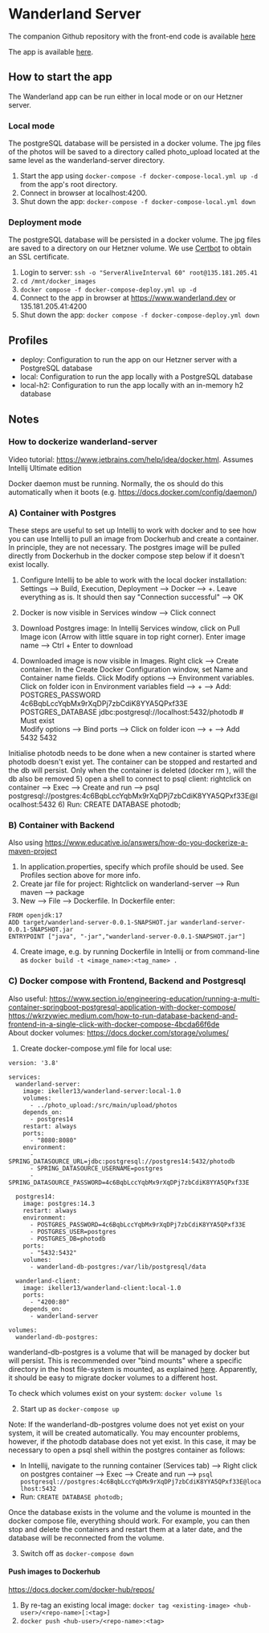 # Wanderland Server

The companion Github repository with the front-end code is available [here](https://github.com/marcoavol/wanderland-client)

The app is available [here](https://www.wanderland.dev).


## How to start the app

The Wanderland app can be run either in local mode or on our Hetzner server. 

### Local mode
The postgreSQL database will be persisted in a docker volume. The jpg files of the photos will be saved to a directory called photo_upload located at the same level as the wanderland-server directory.
1) Start the app using `docker-compose -f docker-compose-local.yml up -d` from the app's root directory. 
2) Connect in browser at localhost:4200.
3) Shut down the app: `docker-compose -f docker-compose-local.yml down`

### Deployment mode
The postgreSQL database will be persisted in a docker volume. The jpg files are saved to a directory on our Hetzner volume. We use [Certbot](https://certbot.eff.org/) to obtain an SSL certificate.
1) Login to server: `ssh -o "ServerAliveInterval 60" root@135.181.205.41`
2) `cd /mnt/docker_images`
3) `docker compose -f docker-compose-deploy.yml up -d`
4) Connect to the app in browser at https://www.wanderland.dev or 135.181.205.41:4200
5) Shut down the app: `docker compose -f docker-compose-deploy.yml down`


## Profiles
- deploy: Configuration to run the app on our Hetzner server with a PostgreSQL database
- local: Configuration to run the app locally with a PostgreSQL database
- local-h2: Configuration to run the app locally with an in-memory h2 database




## Notes

### How to dockerize wanderland-server

Video tutorial: https://www.jetbrains.com/help/idea/docker.html. Assumes Intellij Ultimate edition


Docker daemon must be running. Normally, the os should do this automatically when it boots (e.g. https://docs.docker.com/config/daemon/)

###  A) Container with Postgres

These steps are useful to set up Intellij to work with docker and to see how you can use Intellij to pull an image from Dockerhub and create a container. In principle, they are not necessary. The postgres image will be pulled directly from Dockerhub in the docker compose step below if it doesn't exist locally. 

1) Configure Intellij to be able to work with the local docker installation:
Settings --> Build, Execution, Deployment --> Docker --> +. Leave everything as is. It should then say "Connection successful" --> OK

2) Docker is now visible in Services window --> Click connect

3) Download Postgres image: In Intellij Services window, click on Pull Image icon (Arrow with little square in top right corner). Enter image name --> Ctrl + Enter to download

4) Downloaded image is now visible in Images. Right click --> Create container. In the Create Docker Configuration window, set Name and Container name fields. Click Modify options --> Environment variables. Click on folder icon in Environment variables field --> + --> Add:  
POSTGRES_PASSWORD	4c6BqbLccYqbMx9rXqDPj7zbCdiK8YYA5QPxf33E     
POSTGRES_DATABASE	jdbc:postgresql://localhost:5432/photodb   # Must exist  
Modify options --> Bind ports --> Click on folder icon --> + --> Add  
5432	5432  

Initialise photodb needs to be done when a new container is started where photodb doesn't exist yet. The container can be stopped and restarted and the db will persist. Only when the container is deleted (docker rm <container>), will the db also be removed
5) open a shell to connect to psql client: rightclick on container --> Exec --> Create and run --> psql postgresql://postgres:4c6BqbLccYqbMx9rXqDPj7zbCdiK8YYA5QPxf33E@localhost:5432
6) Run: CREATE DATABASE photodb;


### B) Container with Backend

Also using https://www.educative.io/answers/how-do-you-dockerize-a-maven-project

1) In application.properties, specify which profile should be used. See Profiles section above for more info.
2) Create jar file for project: Rightclick on wanderland-server --> Run maven --> package
3) New --> File --> Dockerfile. In Dockerfile enter:
```
FROM openjdk:17
ADD target/wanderland-server-0.0.1-SNAPSHOT.jar wanderland-server-0.0.1-SNAPSHOT.jar
ENTRYPOINT ["java", "-jar","wanderland-server-0.0.1-SNAPSHOT.jar"]
```

4) Create image, e.g. by running Dockerfile in Intellij or from command-line as `docker build -t <image_name>:<tag_name> .`


### C) Docker compose with Frontend, Backend and Postgresql

Also useful:
https://www.section.io/engineering-education/running-a-multi-container-springboot-postgresql-application-with-docker-compose/  
https://wkrzywiec.medium.com/how-to-run-database-backend-and-frontend-in-a-single-click-with-docker-compose-4bcda66f6de  
About docker volumes: https://docs.docker.com/storage/volumes/

1) Create docker-compose.yml file for local use:
```
version: '3.8'

services:
  wanderland-server:
    image: ikeller13/wanderland-server:local-1.0
    volumes:
      - ../photo_upload:/src/main/upload/photos
    depends_on:
      - postgres14
    restart: always
    ports:
      - "8080:8080"
    environment:
      - SPRING_DATASOURCE_URL=jdbc:postgresql://postgres14:5432/photodb
      - SPRING_DATASOURCE_USERNAME=postgres
      - SPRING_DATASOURCE_PASSWORD=4c6BqbLccYqbMx9rXqDPj7zbCdiK8YYA5QPxf33E

  postgres14:
    image: postgres:14.3
    restart: always
    environment:
      - POSTGRES_PASSWORD=4c6BqbLccYqbMx9rXqDPj7zbCdiK8YYA5QPxf33E
      - POSTGRES_USER=postgres
      - POSTGRES_DB=photodb
    ports:
      - "5432:5432"
    volumes:
      - wanderland-db-postgres:/var/lib/postgresql/data

  wanderland-client:
    image: ikeller13/wanderland-client:local-1.0
    ports:
      - "4200:80"
    depends_on:
      - wanderland-server

volumes:
  wanderland-db-postgres:
```
wanderland-db-postgres is a volume that will be managed by docker but will persist. This is recommended over "bind mounts" where a specific directory in the host file-system is mounted, as explained [here](https://docs.docker.com/storage/volumes/). Apparently, it should be easy to migrate docker volumes to a different host.

To check which volumes exist on your system: `docker volume ls`



2) Start up as `docker-compose up`

Note: If the wanderland-db-postgres volume does not yet exist on your system, it will be created automatically. You may encounter problems, however, if the photodb database does not yet exist. In this case, it may be necessary to open a psql shell within the postgres container as follows:
- In Intellij, navigate to the running container (Services tab) --> Right click on postgres container --> Exec --> Create and run --> `psql postgresql://postgres:4c6BqbLccYqbMx9rXqDPj7zbCdiK8YYA5QPxf33E@localhost:5432`
- Run: `CREATE DATABASE photodb;`

Once the database exists in the volume and the volume is mounted in the docker compose file, everything should work. For example, you can then stop and delete the containers and restart them at a later date, and the database will be reconnected from the volume. 


3) Switch off as `docker-compose down`


#### Push images to Dockerhub
https://docs.docker.com/docker-hub/repos/
1) By re-tag an existing local image:  `docker tag <existing-image> <hub-user>/<repo-name>[:<tag>]`
2) `docker push <hub-user>/<repo-name>:<tag>`
